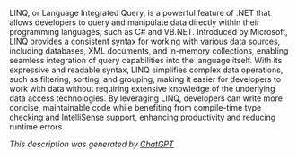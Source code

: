LINQ, or Language Integrated Query, is a powerful feature of .NET that allows developers to query and manipulate data directly within their programming languages, such as C# and VB.NET. Introduced by Microsoft, LINQ provides a consistent syntax for working with various data sources, including databases, XML documents, and in-memory collections, enabling seamless integration of query capabilities into the language itself. With its expressive and readable syntax, LINQ simplifies complex data operations, such as filtering, sorting, and grouping, making it easier for developers to work with data without requiring extensive knowledge of the underlying data access technologies. By leveraging LINQ, developers can write more concise, maintainable code while benefiting from compile-time type checking and IntelliSense support, enhancing productivity and reducing runtime errors.

*This description was generated by [ChatGPT](https://chatgpt.com/)*